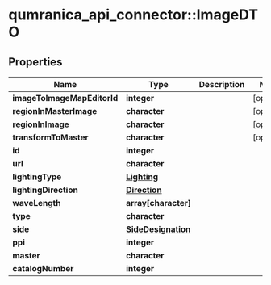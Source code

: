 # qumranica_api_connector::ImageDTO

## Properties
Name | Type | Description | Notes
------------ | ------------- | ------------- | -------------
**imageToImageMapEditorId** | **integer** |  | [optional] 
**regionInMasterImage** | **character** |  | [optional] 
**regionInImage** | **character** |  | [optional] 
**transformToMaster** | **character** |  | [optional] 
**id** | **integer** |  | 
**url** | **character** |  | 
**lightingType** | [**Lighting**](Lighting.md) |  | 
**lightingDirection** | [**Direction**](Direction.md) |  | 
**waveLength** | **array[character]** |  | 
**type** | **character** |  | 
**side** | [**SideDesignation**](SideDesignation.md) |  | 
**ppi** | **integer** |  | 
**master** | **character** |  | 
**catalogNumber** | **integer** |  | 



